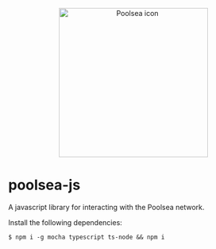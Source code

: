 <p align="center">
  <img src="https://www.gitbook.com/cdn-cgi/image/width=256,dpr=2,height=40,fit=contain,format=auto/https%3A%2F%2F406267852-files.gitbook.io%2F~%2Ffiles%2Fv0%2Fb%2Fgitbook-x-prod.appspot.com%2Fo%2Fspaces%252F7YLyjaM5Wxa1uBHDuGPS%252Flogo%252FhyPZShxiDyQ4dByFKvcr%252FFull%2520Logo%2520White%2520Text.png%3Falt%3Dmedia%26token%3Df8632f6a-da81-4702-a2a6-c07db719be2a" alt="Poolsea icon" width="300" />
</p>

# poolsea-js

A javascript library for interacting with the Poolsea network.

Install the following dependencies:

```
$ npm i -g mocha typescript ts-node && npm i
```
